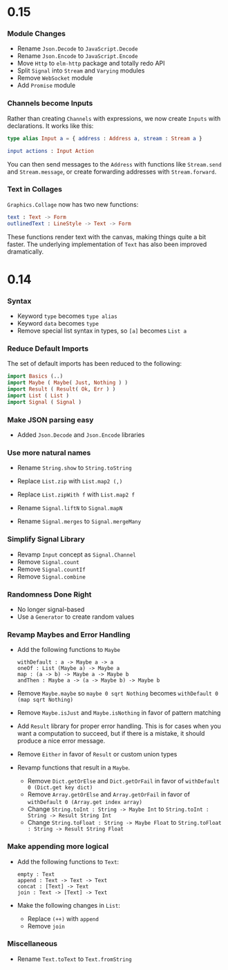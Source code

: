 # 0.15

### Module Changes

  * Rename `Json.Decode` to `JavaScript.Decode`
  * Rename `Json.Encode` to `JavaScript.Encode`
  * Move `Http` to `elm-http` package and totally redo API
  * Split `Signal` into `Stream` and `Varying` modules
  * Remove `WebSocket` module
  * Add `Promise` module

### Channels become Inputs

Rather than creating `Channels` with expressions, we now create `Inputs` with
declarations. It works like this:

```elm
type alias Input a = { address : Address a, stream : Stream a }

input actions : Input Action
```

You can then send messages to the `Address` with functions like `Stream.send`
and `Stream.message`, or create forwarding addresses with `Stream.forward`.

### Text in Collages

`Graphics.Collage` now has two new functions:

```elm
text : Text -> Form
outlinedText : LineStyle -> Text -> Form
```

These functions render text with the canvas, making things quite a bit faster.
The underlying implementation of `Text` has also been improved dramatically.


# 0.14

### Syntax

  * Keyword `type` becomes `type alias`
  * Keyword `data` becomes `type`
  * Remove special list syntax in types, so `[a]` becomes `List a`


### Reduce Default Imports

The set of default imports has been reduced to the following:

```haskell
import Basics (..)
import Maybe ( Maybe( Just, Nothing ) )
import Result ( Result( Ok, Err ) )
import List ( List )
import Signal ( Signal )
```

### Make JSON parsing easy

  * Added `Json.Decode` and `Json.Encode` libraries


### Use more natural names

  * Rename `String.show` to `String.toString`

  * Replace `List.zip` with `List.map2 (,)`
  * Replace `List.zipWith f` with `List.map2 f`

  * Rename `Signal.liftN` to `Signal.mapN`
  * Rename `Signal.merges` to `Signal.mergeMany`


### Simplify Signal Library

  * Revamp `Input` concept as `Signal.Channel`
  * Remove `Signal.count`
  * Remove `Signal.countIf`
  * Remove `Signal.combine`


### Randomness Done Right

  * No longer signal-based
  * Use a `Generator` to create random values



### Revamp Maybes and Error Handling

  * Add the following functions to `Maybe`

        withDefault : a -> Maybe a -> a
        oneOf : List (Maybe a) -> Maybe a
        map : (a -> b) -> Maybe a -> Maybe b
        andThen : Maybe a -> (a -> Maybe b) -> Maybe b

  * Remove `Maybe.maybe` so `maybe 0 sqrt Nothing` becomes `withDefault 0 (map sqrt Nothing)`

  * Remove `Maybe.isJust` and `Maybe.isNothing` in favor of pattern matching

  * Add `Result` library for proper error handling. This is for cases when
    you want a computation to succeed, but if there is a mistake, it should
    produce a nice error message.

  * Remove `Either` in favor of `Result` or custom union types

  * Revamp functions that result in a `Maybe`.

      - Remove `Dict.getOrElse` and `Dict.getOrFail` in favor of `withDefault 0 (Dict.get key dict)`
      - Remove `Array.getOrElse` and `Array.getOrFail` in favor of `withDefault 0 (Array.get index array)`
      - Change `String.toInt : String -> Maybe Int` to `String.toInt : String -> Result String Int`
      - Change `String.toFloat : String -> Maybe Float` to `String.toFloat : String -> Result String Float`


### Make appending more logical

  * Add the following functions to `Text`:
      
        empty : Text
        append : Text -> Text -> Text
        concat : [Text] -> Text
        join : Text -> [Text] -> Text

  * Make the following changes in `List`:
      - Replace `(++)` with `append`
      - Remove `join`

### Miscellaneous

  * Rename `Text.toText` to `Text.fromString`
